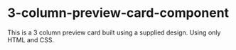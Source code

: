 # 3-column-preview-card-component
This is a 3 column preview card built using a supplied design. Using only HTML and CSS.
